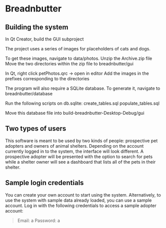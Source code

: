 # Breadnbutter

## Building the system

In Qt Creator, build the GUI subproject

The project uses a series of images for placeholders of cats and dogs.

To get these images, navigate to data/photos.
Unzip the Archive.zip file
Move the two directories within the zip file to breadnbutter/gui

In Qt, right click petPhotos.qrc -> open in editor
Add the images in the prefixes corresponding to the directories

The program will also require a SQLite database.
To generate it, navigate to breadnbutter/database

Run the following scripts on db.sqlite:
create_tables.sql
populate_tables.sql

Move this database file into build-breadnbutter-Desktop-Debug/gui

## Two types of users
This software is meant to be used by two kinds of people: prospective pet adopters and owners of animal shelters. Depending on the account currently logged in to the system, the interface will look different. A prospective adopter will be presented with the option to search for pets while a shelter owner will see a dashboard that lists all of the pets in their shelter.

## Sample login credentials

You can create your own account to start using the system. Alternatively, to use the system with sample data already loaded, you can use a sample account. Log in with the following credentials to access a sample adopter account:

> Email: a
> Password: a
